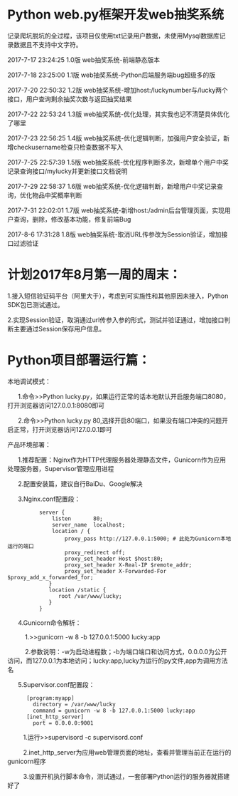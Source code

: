 ﻿
# Python web.py框架开发web抽奖系统

记录爬坑脱坑的全过程，该项目仅使用txt记录用户数据，未使用Mysql数据库记录数据且不支持中文字符。

2017-7-17 23:24:25 1.0版 web抽奖系统-前端静态版本

2017-7-18 23:25:00 1.1版 web抽奖系统-Python后端服务端bug超级多的版

2017-7-20 22:50:32 1.2版 web抽奖系统-增加host:/luckynumber与/lucky两个接口，用户查询剩余抽奖次数与返回抽奖结果

2017-7-22 22:53:24 1.3版 web抽奖系统-优化处理，其实我也记不清楚具体优化了哪里

2017-7-23 22:56:25 1.4版 web抽奖系统-优化逻辑判断，加强用户安全验证，新增checkusername检查只检查数据不写入

2017-7-25 22:57:39 1.5版 web抽奖系统-优化程序判断多次，新增单个用户中奖记录查询接口/mylucky并更新接口文档说明

2017-7-29 22:58:37 1.6版 web抽奖系统-优化逻辑判断，新增用户中奖记录查询，优化物品中奖概率判断

2017-7-31 22:02:01 1.7版 web抽奖系统-新增host:/admin后台管理页面，实现用户查询，删除，修改基本功能，修复前端Bug

2017-8-6 17:31:28 1.8版 web抽奖系统-取消URL传参改为Session验证，增加接口过滤验证

# 计划2017年8月第一周的周末：

1.接入短信验证码平台（阿里大于），考虑到可实施性和其他原因未接入，Python SDK包已测试通过。

2.实现Session验证，取消通过url传参入参的形式，测试并验证通过，增加接口判断主要通过Session保存用户信息。



# Python项目部署运行篇：


本地调试模式：

        1.命令>>Python lucky.py，如果运行正常的话本地默认开启服务端口8080，打开浏览器访问127.0.0.1:8080即可
        
        2.命令>>Python lucky.py 80,选择开启80端口，如果没有端口冲突的问题开启正常，打开浏览器访问127.0.0.1即可
                   
                   
产品环境部署：


        1.推荐配置：Nginx作为HTTP代理服务器处理静态文件，Gunicorn作为应用处理服务器，Supervisor管理应用进程
        
        2.配置安装篇，建议自行BaiDu、Google解决
        
        3.Nginx.conf配置段：
        
        
              server {
                  listen       80;
                  server_name  localhost;
                  location / {
                      proxy_pass http://127.0.0.1:5000; # 此处为Gunicorn本地运行的端口
                      proxy_redirect off;
                      proxy_set_header Host $host:80;
                      proxy_set_header X-Real-IP $remote_addr;
                      proxy_set_header X-Forwarded-For $proxy_add_x_forwarded_for;
                 }
                 location /static {
                    root /var/www/lucky;
                 }
              }
             
        
        
              
       4.Gunicorn命令解析：
       
           1.>>gunicorn -w 8 -b 127.0.0.1:5000 lucky:app
            
           2.参数说明：-w为启动进程数；-b为端口端口和访问方式，0.0.0.0为公开访问，而127.0.0.1为本地访问；lucky:app,lucky为运行的py文件,app为调用方法名
            
            
       5.Supervisor.conf配置段：
          
       
          [program:myapp]
            directory = /var/www/lucky
            command = gunicorn -w 8 -b 127.0.0.1:5000 lucky:app
          [inet_http_server]
            port = 0.0.0.0:9001
            
          1.运行>>supervisord -c supervisord.conf
          
          2.inet_http_server为应用web管理页面的地址，查看并管理当前正在运行的gunicorn程序
          
          3.设置开机执行脚本命令，测试通过，一套部署Python运行的服务器就搭建好了
          

    
